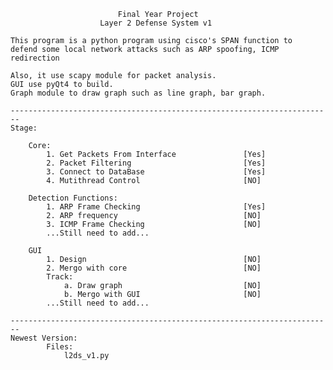 							Final Year Project
						Layer 2 Defense System v1
	
	This program is a python program using cisco's SPAN function to
	defend some local network attacks such as ARP spoofing, ICMP redirection
	
	Also, it use scapy module for packet analysis.
	GUI use pyQt4 to build.
	Graph module to draw graph such as line graph, bar graph.
	
	------------------------------------------------------------------------
	Stage:

		Core:
			1. Get Packets From Interface 				[Yes]
			2. Packet Filtering							[Yes]
			3. Connect to DataBase						[Yes]
			4. Mutithread Control 						[NO]
		
		Detection Functions:
			1. ARP Frame Checking 						[Yes]
			2. ARP frequency 							[NO]
			3. ICMP Frame Checking						[NO]
			...Still need to add...
		
		GUI											
			1. Design									[NO]
			2. Mergo with core							[NO]
			Track:
				a. Draw graph							[NO]
				b. Mergo with GUI						[NO]
			...Still need to add...
			
	------------------------------------------------------------------------
	Newest Version:
			Files:
				l2ds_v1.py